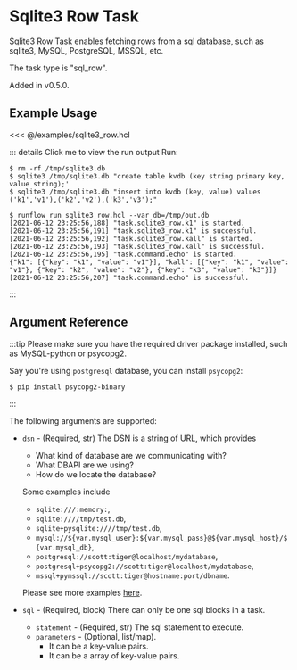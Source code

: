 # Sqlite3 Row Task

Sqlite3 Row Task enables fetching rows from a sql database, such as sqlite3, MySQL, PostgreSQL, MSSQL, etc.

The task type is "sql_row".

Added in v0.5.0.

## Example Usage

<<< @/examples/sqlite3_row.hcl

::: details Click me to view the run output
Run:

```
$ rm -rf /tmp/sqlite3.db
$ sqlite3 /tmp/sqlite3.db "create table kvdb (key string primary key, value string);'
$ sqlite3 /tmp/sqlite3.db "insert into kvdb (key, value) values ('k1','v1'),('k2','v2'),('k3','v3');"

$ runflow run sqlite3_row.hcl --var db=/tmp/out.db
[2021-06-12 23:25:56,188] "task.sqlite3_row.k1" is started.
[2021-06-12 23:25:56,191] "task.sqlite3_row.k1" is successful.
[2021-06-12 23:25:56,192] "task.sqlite3_row.kall" is started.
[2021-06-12 23:25:56,193] "task.sqlite3_row.kall" is successful.
[2021-06-12 23:25:56,195] "task.command.echo" is started.
{"k1": [{"key": "k1", "value": "v1"}], "kall": [{"key": "k1", "value": "v1"}, {"key": "k2", "value": "v2"}, {"key": "k3", "value": "k3"}]}
[2021-06-12 23:25:56,207] "task.command.echo" is successful.
```
:::

## Argument Reference

:::tip
Please make sure you have the required driver package installed, such as MySQL-python or psycopg2.

Say you're using `postgresql` database, you can install `psycopg2`:

```bash
$ pip install psycopg2-binary
```
:::

The following arguments are supported:

* `dsn` - (Required, str) The DSN is a string of URL, which provides
  * What kind of database are we communicating with?
  * What DBAPI are we using?
  * How do we locate the database?

  Some examples include
  * `sqlite:///:memory:`,
  * `sqlite:////tmp/test.db`,
  * `sqlite+pysqlite:////tmp/test.db`,
  * `mysql://${var.mysql_user}:${var.mysql_pass}@${var.mysql_host}/${var.mysql_db}`,
  * `postgresql://scott:tiger@localhost/mydatabase`,
  * `postgresql+psycopg2://scott:tiger@localhost/mydatabase`,
  * `mssql+pymssql://scott:tiger@hostname:port/dbname`.

  Please see more examples [here](https://docs.sqlalchemy.org/en/14/core/engines.html).
* `sql` - (Required, block) There can only be one sql blocks in a task.
  * `statement` - (Required, str) The sql statement to execute.
  * `parameters` - (Optional, list/map).
    * It can be a key-value pairs.
    * It can be a array of key-value pairs.
